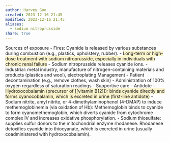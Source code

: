 ```yaml
---
author: Harvey Guo
created: 2023-12-16 21:45
modified: 2023-12-16 21:45
aliases:
  - sodium nitroprusside
share: true
---
```


Sources of exposure
	- Fires: Cyanide is released by various substances during combustion (e.g., plastics, upholstery, rubber).
	- <span style="background:rgba(240, 200, 0, 0.2)">Long-term or high-dose treatment with sodium nitroprusside, especially in individuals with chronic renal failure</span>
		- Sodium nitroprusside releases cyanide ions.
	- Industrial: metal industry, manufacture of nitrogen-containing materials and products (plastics and wool), electroplating
Management 
	- Patient decontamination (e.g., remove clothes, wash skin)
	- Administration of 100% oxygen regardless of saturation readings
	- Supportive care
	- Antidote 
		- <span style="background:rgba(240, 200, 0, 0.2)">Hydroxocobalamin (precursor of [[vitamin B12]]): binds cyanide directly and forms cyanocobalamin, which is excreted in urine (first-line antidote)</span>
		- Sodium nitrite, amyl nitrite, or 4-dimethylaminophenol (4-DMAP) to induce methemoglobinemia (via oxidation of Hb): Methemoglobin binds to cyanide to form cyanomethemoglobin, which diverts cyanide from cytochrome complex IV and increases oxidative phosphorylation.
		- Sodium thiosulfate: supplies sulfur donors to the mitochondrial enzyme rhodanese. Rhodanese detoxifies cyanide into thiocyanate, which is excreted in urine (usually coadministered with hydroxocobalamin).